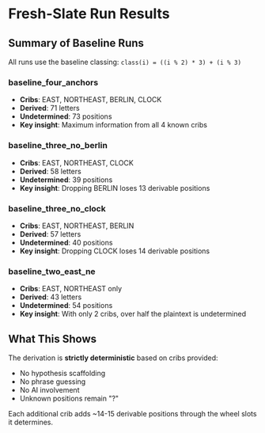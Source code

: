 # Fresh-Slate Run Results

## Summary of Baseline Runs

All runs use the baseline classing: `class(i) = ((i % 2) * 3) + (i % 3)`

### baseline_four_anchors
- **Cribs**: EAST, NORTHEAST, BERLIN, CLOCK  
- **Derived**: 71 letters
- **Undetermined**: 73 positions
- **Key insight**: Maximum information from all 4 known cribs

### baseline_three_no_berlin
- **Cribs**: EAST, NORTHEAST, CLOCK
- **Derived**: 58 letters  
- **Undetermined**: 39 positions
- **Key insight**: Dropping BERLIN loses 13 derivable positions

### baseline_three_no_clock
- **Cribs**: EAST, NORTHEAST, BERLIN
- **Derived**: 57 letters
- **Undetermined**: 40 positions  
- **Key insight**: Dropping CLOCK loses 14 derivable positions

### baseline_two_east_ne
- **Cribs**: EAST, NORTHEAST only
- **Derived**: 43 letters
- **Undetermined**: 54 positions
- **Key insight**: With only 2 cribs, over half the plaintext is undetermined

## What This Shows

The derivation is **strictly deterministic** based on cribs provided:
- No hypothesis scaffolding
- No phrase guessing
- No AI involvement
- Unknown positions remain "?" 

Each additional crib adds ~14-15 derivable positions through the wheel slots it determines.